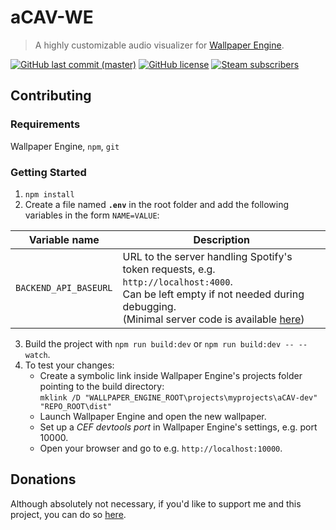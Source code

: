 # aCAV-WE
> A highly customizable audio visualizer for [Wallpaper Engine](https://www.wallpaperengine.io/).

[![GitHub last commit (master)](https://img.shields.io/github/last-commit/aleab/acav-we/master)][commits/master]
[![GitHub license](https://img.shields.io/github/license/aleab/acav-we?cacheSeconds=3600)][license]
[![Steam subscribers](https://img.shields.io/steam/subscriptions/2071366191?color=1C3F56&logo=steam&cacheSeconds=300)][steam-workshop]

## Contributing

### Requirements
Wallpaper Engine, `npm`, `git`

### Getting Started
1. `npm install`
2. Create a file named **`.env`** in the root folder and add the following variables in the form `NAME=VALUE`:

Variable name         | Description
--------------------- | ---------------------
`BACKEND_API_BASEURL` | URL to the server handling Spotify's token requests, e.g. `http://localhost:4000`.<br>Can be left empty if not needed during debugging.<br>(Minimal server code is available [here](https://github.com/aleab/acav-we-server))

3. Build the project with `npm run build:dev` or `npm run build:dev -- --watch`.
4. To test your changes:
   - Create a symbolic link inside Wallpaper Engine's projects folder pointing to the build directory:  
   `mklink /D "WALLPAPER_ENGINE_ROOT\projects\myprojects\aCAV-dev" "REPO_ROOT\dist"`
   - Launch Wallpaper Engine and open the new wallpaper.
   - Set up a _CEF devtools port_ in Wallpaper Engine's settings, e.g. port 10000.
   - Open your browser and go to e.g. `http://localhost:10000`.

## Donations
Although absolutely not necessary, if you'd like to support me and this project, you can do so [here](https://aleab.github.io/acav-we/#donations).


[//]: # (Links)
[commits/master]: <https://github.com/aleab/acav-we/commits/master>
[license]: </LICENSE.txt>
[steam-workshop]: <https://steamcommunity.com/sharedfiles/filedetails/?id=2071366191>
